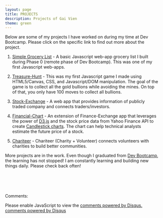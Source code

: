 ```yaml
---
layout: page
title: PROJECTS
description: Projects of Gai Vien
theme: green
---
```


Below are some of my projects I have worked on during my time at Dev Bootcamp. Please click on the specific link to find out more about the project.

1. [Simple Grocery List](grocery-list/grocery_list.html) - A basic Javascript web-app grocery list I built during Phase 0 (remote phase of Dev Bootcamp). This was one of my first Javascript web-apps.

2. [Treasure-Hunt](treasure-hunt.html) - This was my first Javascript game I made using HTML5/Canvas, CSS, and Javascript/DOM manipulation. The goal of the game is to collect all the gold bullions while avoiding the mines. On top of that, you only have 100 moves to collect all bullions.

3. [Stock-Exchange](finance-exchange) - A web app that provides information of publicly traded company and connects traders/investors.

4. [Financial-Chart](financial-chart) - An extension of Finance-Exchange app that leverages the power of <a href="http://d3js.org/" target="_blank">D3.js</a> and the stock price data from Yahoo Finance API to create <a href="https://en.wikipedia.org/wiki/Candlestick_chart" target="_blank">Candlestick charts</a>. The chart can help technical analysts estimate the future price of a stock.

5. [Chariteer](chariteer) - Chariteer (<span class="chariteer">Chari</span>ty + Volun<span class="chariteer">teer</span>) connects volunteers with charities to build better communities.

More projects are in the work. Even though I graduated from <a href="http://devbootcamp.com/" target="_blank">Dev Bootcamp</a>, the learning has not stopped! I am constantly learning and building new things daily. Please check back often!

<br><br><br><br>
Comments:

<div id="disqus_thread"></div>
<script type="text/javascript">
  /* * * in case my cohort wants to know how to set up
  1. after getting a disqus account, you will be creating a "short name" (e.g. thisisyourshortname.disqus.com)
  2. put that name within the quote `...` below in the disqus_shortname variable
  3. Done! * * */
  var disqus_shortname = '{{site.disqushandler}}';

  /* * * DON'T EDIT BELOW THIS LINE * * */
  (function() {
      var dsq = document.createElement('script'); dsq.type = 'text/javascript'; dsq.async = true;
      dsq.src = '//' + disqus_shortname + '.disqus.com/embed.js';
      (document.getElementsByTagName('head')[0] || document.getElementsByTagName('body')[0]).appendChild(dsq);
  })();
</script>
<noscript>Please enable JavaScript to view the <a href="http://disqus.com/?ref_noscript">comments powered by Disqus.</a></noscript>
<a href="http://disqus.com" class="dsq-brlink">comments powered by <span class="logo-disqus">Disqus</span></a>


